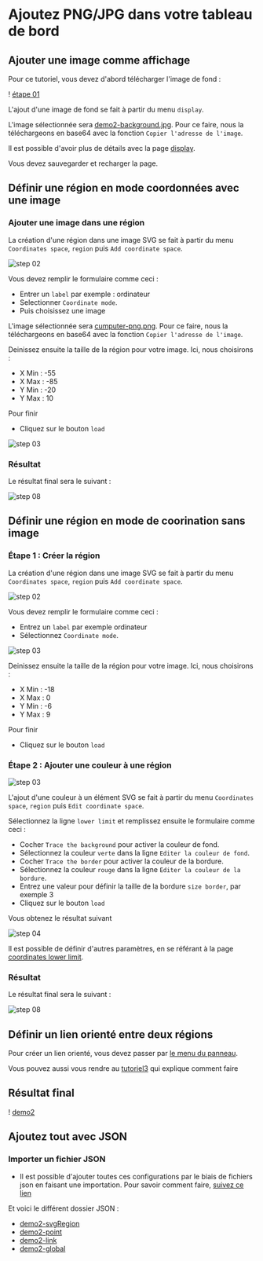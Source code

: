 # Ajoutez PNG/JPG dans votre tableau de bord

## Ajouter une image comme affichage
Pour ce tutoriel, vous devez d'abord télécharger l'image de fond : 


! [étape 01](../../screenshots/demo/tutorial2/ImagePNG.png)



L'ajout d'une image de fond se fait à partir du menu `display`.

L'image sélectionnée sera [demo2-background.jpg](../../resource/demo2-background.jpg). Pour ce faire, nous la téléchargeons en base64 avec la fonction `Copier l'adresse de l'image`.

Il est possible d'avoir plus de détails avec la page [display](../editor/display.md).

Vous devez sauvegarder et recharger la page.


## Définir une région en mode coordonnées avec une image

### Ajouter une image dans une région

La création d'une région dans une image SVG se fait à partir du menu `Coordinates space`, `region` puis `Add coordinate space`.

![step 02](../../screenshots/demo/tutorial2/CoordinateMode.png)

Vous devez remplir le formulaire comme ceci : 

- Entrer un `label` par exemple : ordinateur
- Selectionner `Coordinate mode`.
- Puis choisissez une image

L'image sélectionnée sera [cumputer-png.png](../../resource/computer-png.png). Pour ce faire, nous la téléchargeons en base64 avec la fonction `Copier l'adresse de l'image`.

Deinissez ensuite la taille de la région pour votre image. Ici, nous choisirons :
- X Min : -55
- X Max : -85 
- Y Min : -20
- Y Max : 10

Pour finir
- Cliquez sur le bouton `load`


![step 03](../../screenshots/demo/tutorial2/ImageRegion.png)

### Résultat

Le résultat final sera le suivant : 

![step 08](../../screenshots/demo/tutorial2/Result1.png)

## Définir une région en mode de coorination sans image

### Étape 1 : Créer la région

La création d'une région dans une image SVG se fait à partir du menu `Coordinates space`, `region` puis `Add coordinate space`.

![step 02](../../screenshots/demo/tutorial2/CoordinateMode.png)

Vous devez remplir le formulaire comme ceci : 

- Entrez un `label` par exemple  ordinateur
- Sélectionnez `Coordinate mode`.

![step 03](../../screenshots/demo/tutorial2/CoordinateModeNoImage.png)


Deinissez ensuite la taille de la région pour votre image. Ici, nous choisirons :
- X Min : -18
- X Max : 0
- Y Min : -6
- Y Max : 9

Pour finir
- Cliquez sur le bouton `load`

### Étape 2 : Ajouter une couleur à une région

![step 03](../../screenshots/demo/tutorial2/LowerLimit.png)


L'ajout d'une couleur à un élément SVG se fait à partir du menu `Coordinates space`, `region` puis `Edit coordinate space`.

Sélectionnez la ligne `lower limit` et remplissez ensuite le formulaire comme ceci : 
 

- Cocher `Trace the background` pour activer la couleur de fond. 
- Sélectionnez la couleur `verte` dans la ligne `Editer la couleur de fond`.
- Cocher `Trace the border` pour activer la couleur de la bordure.
- Sélectionnez la couleur `rouge` dans la ligne `Editer la couleur de la bordure`.
- Entrez une valeur pour définir la taille de la bordure `size border`, par exemple 3
- Cliquez sur le bouton `load`



Vous obtenez le résultat suivant

![step 04](../../screenshots/demo/tutorial2/Cumputer2.png)


Il est possible de définir d'autres paramètres, en se référant à la page [coordinates lower limit](../editor/coordinates-lower-limit.md).

### Résultat

Le résultat final sera le suivant : 

![step 08](../../screenshots/demo/tutorial2/Result2.png)

## Définir un lien orienté entre deux régions

Pour créer un lien orienté, vous devez passer par [le menu du panneau](../panel/panel-oriented-link.md).

Vous pouvez aussi vous rendre au [tutoriel3](tutorial3.md) qui explique comment faire

## Résultat final 

! [demo2](../../screenshots/demo/tutorial2/demo2.png)

## Ajoutez tout avec JSON

### Importer un fichier JSON

- Il est possible d'ajouter toutes ces configurations par le biais de fichiers json en faisant une importation. Pour savoir comment faire, [suivez ce lien](../editor/import.md)

Et voici le différent dossier JSON :

- [demo2-svgRegion](../../resource/demo2-svgRegion.json) 
- [demo2-point](../../resource/demo2-point.json)
- [demo2-link](../../resource/demo2-link.json)
- [demo2-global](../../resource/demo2-global.json)
